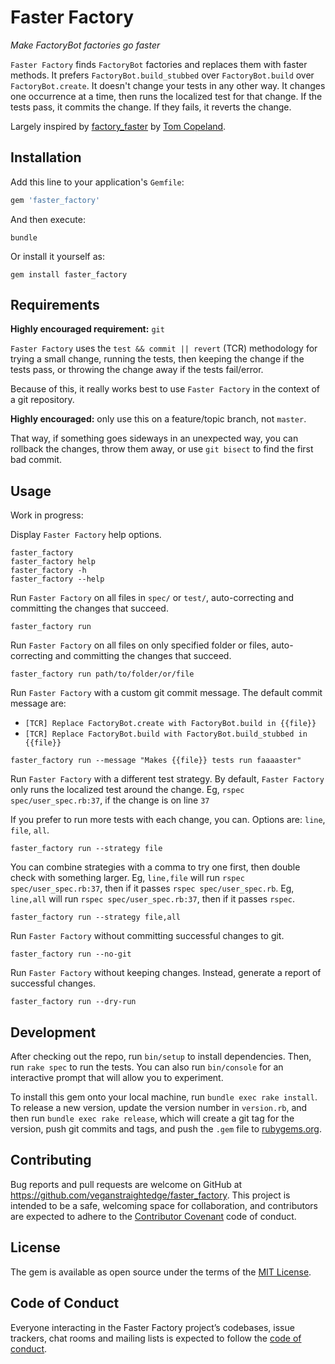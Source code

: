 # Faster Factory

_Make FactoryBot factories go faster_

`Faster Factory` finds `FactoryBot` factories and replaces them with faster methods.
It prefers `FactoryBot.build_stubbed` over `FactoryBot.build` over `FactoryBot.create`.
It doesn't change your tests in any other way.
It changes one occurrence at a time, then runs the localized test for that change.
If the tests pass, it commits the change.
If they fails, it reverts the change.

Largely inspired by [factory_faster](https://github.com/livingsocial/factory_faster) by [Tom Copeland](https://github.com/tcopeland).

## Installation

Add this line to your application's `Gemfile`:

```ruby
gem 'faster_factory'
```

And then execute:

```
bundle
```

Or install it yourself as:

```
gem install faster_factory
```

## Requirements

**Highly encouraged requirement:** `git`

`Faster Factory` uses the `test && commit || revert` (TCR) methodology
for trying a small change, running the tests, then keeping the change if the tests pass,
or throwing the change away if the tests fail/error.

Because of this, it really works best to use `Faster Factory` in the context of a git repository.

**Highly encouraged:** only use this on a feature/topic branch, not `master`.

That way, if something goes sideways in an unexpected way, you can rollback the changes,
throw them away, or use `git bisect` to find the first bad commit.

## Usage

Work in progress:

Display `Faster Factory` help options.

```
faster_factory
faster_factory help
faster_factory -h
faster_factory --help
```

Run `Faster Factory` on all files in `spec/` or `test/`,
auto-correcting and committing the changes that succeed.

```
faster_factory run
```

Run `Faster Factory` on all files on only specified folder or files,
auto-correcting and committing the changes that succeed.

```
faster_factory run path/to/folder/or/file
```

Run `Faster Factory` with a custom git commit message.
The default commit message are:

- `[TCR] Replace FactoryBot.create with FactoryBot.build in {{file}}`
- `[TCR] Replace FactoryBot.build with FactoryBot.build_stubbed in {{file}}`

```
faster_factory run --message "Makes {{file}} tests run faaaaster"
```

Run `Faster Factory` with a different test strategy.
By default, `Faster Factory` only runs the localized test around the change.
Eg, `rspec spec/user_spec.rb:37`, if the change is on line `37`

If you prefer to run more tests with each change, you can.
Options are: `line`, `file`, `all`.

```
faster_factory run --strategy file
```

You can combine strategies with a comma to try one first, then double check with something larger.
Eg, `line,file` will run `rspec spec/user_spec.rb:37`, then if it passes `rspec spec/user_spec.rb`.
Eg, `line,all` will run `rspec spec/user_spec.rb:37`, then if it passes `rspec`.

```
faster_factory run --strategy file,all
```

Run `Faster Factory` without committing successful changes to git.

```
faster_factory run --no-git
```

Run `Faster Factory` without keeping changes. Instead, generate a report of successful changes.

```
faster_factory run --dry-run
```

## Development

After checking out the repo, run `bin/setup` to install dependencies. Then, run `rake spec` to run the tests. You can also run `bin/console` for an interactive prompt that will allow you to experiment.

To install this gem onto your local machine, run `bundle exec rake install`. To release a new version, update the version number in `version.rb`, and then run `bundle exec rake release`, which will create a git tag for the version, push git commits and tags, and push the `.gem` file to [rubygems.org](https://rubygems.org).

## Contributing

Bug reports and pull requests are welcome on GitHub at https://github.com/veganstraightedge/faster_factory. This project is intended to be a safe, welcoming space for collaboration, and contributors are expected to adhere to the [Contributor Covenant](http://contributor-covenant.org) code of conduct.

## License

The gem is available as open source under the terms of the [MIT License](https://opensource.org/licenses/MIT).

## Code of Conduct

Everyone interacting in the Faster Factory project’s codebases, issue trackers, chat rooms and mailing lists is expected to follow the [code of conduct](https://github.com/veganstraightedge/faster_factory/blob/master/CODE_OF_CONDUCT.md).
